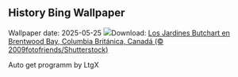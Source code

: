 ## History Bing Wallpaper
Wallpaper date: 2025-05-25
![](https://www.bing.com/th?id=OHR.ButchartFlowers_ES-ES7597902522_UHD.jpg&w=1000)Download: [Los Jardines Butchart en Brentwood Bay, Columbia Británica, Canadá (© 2009fotofriends/Shutterstock)](https://www.bing.com/th?id=OHR.ButchartFlowers_ES-ES7597902522_UHD.jpg)

Auto get programm by LtgX
